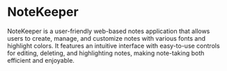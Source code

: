 # NoteKeeper
NoteKeeper is a user-friendly web-based notes application that allows users to create, manage, and customize notes with various fonts and highlight colors. It features an intuitive interface with easy-to-use controls for editing, deleting, and highlighting notes, making note-taking both efficient and enjoyable.
